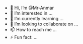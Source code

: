 - 👋 Hi, I’m @Mr-Anmar
- 👀 I’m interested in ...
- 🌱 I’m currently learning ...
- 💞️ I’m looking to collaborate on ...
- 📫 How to reach me ...
- ⚡ Fun fact: ...

<!---
Mr-Anmar/Mr-Anmar is a ✨ special ✨ repository because its `README.md` (this file) appears on your GitHub profile.
You can click the Preview link to take a look at your changes.
--->
